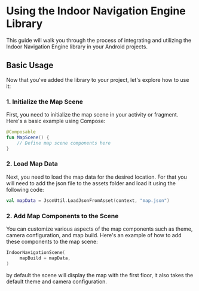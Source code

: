 
# Using the Indoor Navigation Engine Library

This guide will walk you through the process of integrating and utilizing the Indoor Navigation Engine library in your Android projects.

## Basic Usage

Now that you've added the library to your project, let's explore how to use it:

### 1. Initialize the Map Scene

First, you need to initialize the map scene in your activity or fragment. Here's a basic example using Compose:

```kotlin
@Composable
fun MapScene() {
    // Define map scene components here
}
```

### 2. Load Map Data

Next, you need to load the map data for the desired location.
For that you will need to add the json file to the assets folder and load it using the following code:

```kotlin
val mapData = JsonUtil.LoadJsonFromAsset(context, "map.json")
```

### 2. Add Map Components to the Scene

You can customize various aspects of the map components such as theme, camera configuration, and map build.
Here's an example of how to add these components to the map scene:

```kotlin
IndoorNavigationScene(
     mapBuild = mapData,
)
```

by default the scene will display the map with the first floor,
it also takes the default theme and camera configuration.



